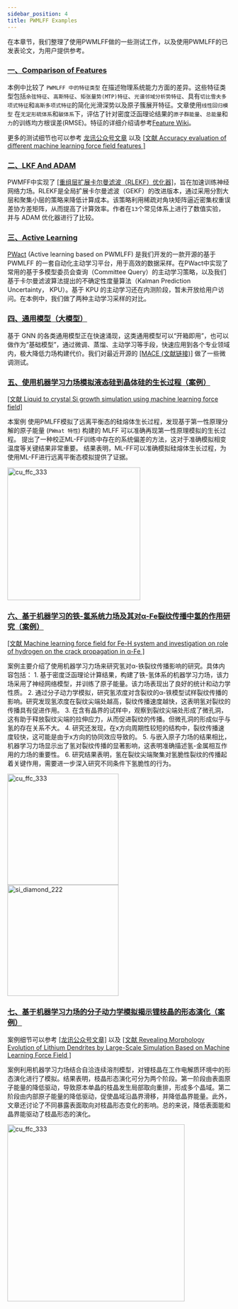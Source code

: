 ```yaml
---
sidebar_position: 4
title: PWMLFF Examples
---
```


在本章节，我们整理了使用PWMLFF做的一些测试工作，以及使用PWMLFF的已发表论文，为用户提供参考。

### [一、Comparison of Features ](./features.md)

本例中比较了 `PWMLFF 中的特征类型` 在描述物理系统能力方面的差异。这些特征类型包括`余弦特征`、`高斯特征`、`矩张量势(MTP)特征`、`光谱邻域分析势特征`、具有`切比雪夫多项式特征`和`高斯多项式特征`的简化光滑深势以及原子簇展开特征。文章使用`线性回归模型` 在`无定形硫体系`和`碳体系`下，评估了针对密度泛函理论结果的`原子群能量`、`总能量`和`力`的训练均方根误差(RMSE)。特征的详细介绍请参考[Feature Wiki](../Appendix-1.md)。

更多的测试细节也可以参考 [龙讯公众号文章](https://mp.weixin.qq.com/s/JjkivADrvUdOE_C9qCuA9g) 以及 [[文献 Accuracy evaluation of different machine learning force field features ]](https://iopscience.iop.org/article/10.1088/1367-2630/acf2bb)

### [二、LKF And ADAM](./LKF%20vs%20Adam.md)

PWMFF中实现了 [[重组层扩展卡尔曼滤波（RLEKF）优化器]](https://arxiv.org/abs/2212.06989)，旨在加速训练神经网络力场。RLEKF是全局扩展卡尔曼滤波（GEKF）的改进版本，通过采用分割大层和聚集小层的策略来降低计算成本。该策略利用稀疏对角块矩阵逼近密集权重误差协方差矩阵，从而提高了计算效率。作者在`13`个常见体系上进行了数值实验，并与 ADAM 优化器进行了比较。
<!-- 实验结果表明，RLEKF 相对于 ADAM `收敛更快且精度稍高`。此外，作者还从理论上证明了权值的更新是收敛的，从而克服了梯度爆炸问题。总体而言，RLEKF对权值初始化不敏感，对神经网络力场的训练具有较好的效果。 -->

### [三、Active Learning](./Active%20Learning.md)
[PWact](../active%20learning/README.md) (Active learning based on PWMLFF) 是我们开发的一款开源的基于 PWMLFF 的一套自动化主动学习平台，用于高效的数据采样。在PWact中实现了常用的基于多模型委员会查询（Committee Query）的主动学习策略，以及我们基于卡尔曼滤波算法提出的不确定性度量算法（Kalman Prediction Uncertainty， KPU）。基于 KPU 的主动学习还在内测阶段，暂未开放给用户访问。在本例中，我们做了两种主动学习采样的对比。


### [四、通用模型（大模型）](./GNN.md)
基于 GNN 的各类通用模型正在快速涌现，这类通用模型可以“开箱即用”，也可以做作为“基础模型”，通过微调、蒸馏、主动学习等手段，快速应用到各个专业领域内，极大降低力场构建代价。我们对最近开源的 [[MACE (文献链接)]](https://arxiv.org/abs/2401.00096) 做了一些微调测试。


### [五、使用机器学习力场模拟液态硅到晶体硅的生长过程（案例）](./Si.md)
 [[文献 Liquid to crystal Si growth simulation using machine learning force field]](https://pubs.aip.org/aip/jcp/article/153/7/074501/1064762/Liquid-to-crystal-Si-growth-simulation-using)

本案例 使用PMLFF模拟了远离平衡态的硅熔体生长过程，发现基于第一性原理分解的原子能量 (`PWmat 特性`) 构建的 MLFF 可以准确再现第一性原理模拟的生长过程。
提出了一种校正ML-FF训练中存在的系统偏差的方法，这对于准确模拟相变温度等关键结果非常重要。
结果表明，ML-FF可以准确模拟硅熔体生长过程，为使用ML-FF进行远离平衡态模拟提供了证据。


<div>
  <div style={{ display: 'inline-block', marginRight: '10px' }}>
    <img src={require("./pictures/si.gif").default} alt="cu_ffc_333" width="300" />
  </div>
</div>

### [六、基于机器学习的铁-氢系统力场及其对α-Fe裂纹传播中氢的作用研究（案例）](./Fe.md)
[[文献 Machine learning force field for Fe-H system and investigation on role of hydrogen on the crack propagation in α-Fe ]](https://www.osti.gov/pages/biblio/1882447-machine-learning-force-field-fe-system-investigation-role-hydrogen-crack-propagation-fe)

案例主要介绍了使用机器学习力场来研究氢对α-铁裂纹传播影响的研究。具体内容包括： 1. 基于密度泛函理论计算结果，构建了铁-氢体系的机器学习力场，该力场采用了神经网络模型，并训练了原子能量。该力场表现出了良好的统计和动力学性质。 2. 通过分子动力学模拟，研究氢浓度对含裂纹的α-铁模型试样裂纹传播的影响。研究发现氢浓度在裂纹尖端处越高，裂纹传播速度越快，这表明氢对裂纹的传播具有促进作用。 3. 在含有晶界的试样中，观察到裂纹尖端处形成了微孔洞，这有助于释放裂纹尖端的拉伸应力，从而促进裂纹的传播。但微孔洞的形成似乎与氢的存在关系不大。 4. 研究还发现，在x方向周期性较短的结构中，裂纹传播速度较快，这可能是由于x方向的协同效应导致的。 5. 与嵌入原子力场的结果相比，机器学习力场显示出了氢对裂纹传播的显著影响，这表明准确描述氢-金属相互作用的力场的重要性。 6. 研究结果表明，氢在裂纹尖端聚集对氢脆性裂纹的传播起着关键作用，需要进一步深入研究不同条件下氢脆性的行为。

<!-- 案例细节可以参考 [龙讯公众号文章](https://mp.weixin.qq.com/s/WdxQCJ0fMVAL7cjw-g5x-g) 以及 [文献 Revealing Morphology Evolution of Lithium Dendrites by Large-Scale Simulation Based on Machine Learning Force Field](https://onlinelibrary.wiley.com/doi/abs/10.1002/aenm.202202892) -->

<div>
  <div style={{ display: 'inline-block', marginRight: '10px' }}>
    <img src={require("./pictures/fe1.gif").default} alt="cu_ffc_333" width="251" />
  </div>
  <div style={{ display: 'inline-block', marginRight: '10px' }}>
    <img src={require("./pictures/fe2.gif").default} alt="si_diamond_222" width="251" />
  </div>
</div>

### [七、基于机器学习力场的分子动力学模拟揭示锂枝晶的形态演化（案例）](./Li.md)

案例细节可以参考 [[龙讯公众号文章]](https://mp.weixin.qq.com/s/kapzIrPvL2AcGTUzdHgglg) 以及 [[文献 Revealing Morphology Evolution of Lithium Dendrites by Large-Scale Simulation Based on Machine Learning Force Field ]](https://iopscience.iop.org/article/10.1088/1367-2630/acf2bb)

案例利用机器学习力场结合自洽连续溶剂模型，对锂枝晶在工作电解质环境中的形态演化进行了模拟。结果表明，枝晶形态演化可分为两个阶段。第一阶段由表面原子能量的降低驱动，导致原本单晶的枝晶发生局部取向重排，形成多个晶域。第二阶段由内部原子能量的降低驱动，促使晶域沿晶界滑移，并降低晶界能量。此外，文章还讨论了不同暴露表面取向对枝晶形态变化的影响。总的来说，降低表面能和晶界能驱动了枝晶形态的演化。


<div>
  <div style={{ display: 'inline-block', marginRight: '10px' }}>
    <img src={require("./pictures/li.gif").default} alt="cu_ffc_333" width="400" />
  </div>
</div>

<!-- #### GNN


#### NEP -->




